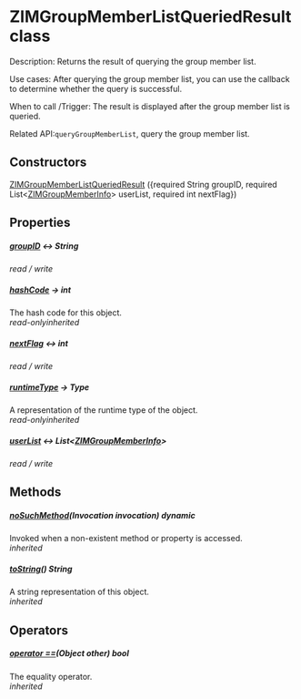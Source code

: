 


# ZIMGroupMemberListQueriedResult class









<p>Description: Returns the result of querying the group member list.</p>
<p>Use cases: After querying the group member list, you can use the callback to determine whether the query is successful.</p>
<p>When to call /Trigger: The result is displayed after the group member list is queried.</p>
<p>Related API:<code>queryGroupMemberList</code>, query the group member list.</p>




## Constructors

[ZIMGroupMemberListQueriedResult](../zego_uikit_prebuilt_live_audio_room/ZIMGroupMemberListQueriedResult/ZIMGroupMemberListQueriedResult.md) ({required String groupID, required List&lt;[ZIMGroupMemberInfo](../zego_uikit_prebuilt_live_audio_room/ZIMGroupMemberInfo-class.md)> userList, required int nextFlag})

   


## Properties

##### [groupID](../zego_uikit_prebuilt_live_audio_room/ZIMGroupMemberListQueriedResult/groupID.md) &#8596; String



  
_<span class="feature">read / write</span>_



##### [hashCode](../zego_uikit_prebuilt_live_audio_room/ZIMGroupMemberListQueriedResult/hashCode.md) &#8594; int



The hash code for this object.  
_<span class="feature">read-only</span><span class="feature">inherited</span>_



##### [nextFlag](../zego_uikit_prebuilt_live_audio_room/ZIMGroupMemberListQueriedResult/nextFlag.md) &#8596; int



  
_<span class="feature">read / write</span>_



##### [runtimeType](../zego_uikit_prebuilt_live_audio_room/ZIMGroupMemberListQueriedResult/runtimeType.md) &#8594; Type



A representation of the runtime type of the object.  
_<span class="feature">read-only</span><span class="feature">inherited</span>_



##### [userList](../zego_uikit_prebuilt_live_audio_room/ZIMGroupMemberListQueriedResult/userList.md) &#8596; List&lt;[ZIMGroupMemberInfo](../zego_uikit_prebuilt_live_audio_room/ZIMGroupMemberInfo-class.md)>



  
_<span class="feature">read / write</span>_





## Methods

##### [noSuchMethod](../zego_uikit_prebuilt_live_audio_room/ZIMGroupMemberListQueriedResult/noSuchMethod.md)(Invocation invocation) dynamic



Invoked when a non-existent method or property is accessed.  
_<span class="feature">inherited</span>_



##### [toString](../zego_uikit_prebuilt_live_audio_room/ZIMGroupMemberListQueriedResult/toString.md)() String



A string representation of this object.  
_<span class="feature">inherited</span>_





## Operators

##### [operator ==](../zego_uikit_prebuilt_live_audio_room/ZIMGroupMemberListQueriedResult/operator_equals.md)(Object other) bool



The equality operator.  
_<span class="feature">inherited</span>_















